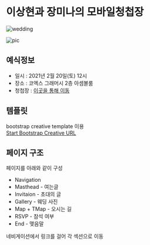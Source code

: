 # 이상현과 장미나의 모바일청첩장
![wedding](https://img.shields.io/badge/Wedding%20Data-2020.02.20-red)

![pic](https://sh4n3e.github.io/wedding/assets/img/bg-main-resize.jpg)

## 예식정보
+ 일시 : 2021년 2월 20일(토) 12시
+ 장소 : 코엑스 그래머시 2층 아셈볼룸
+ 청첩장 : [이곳을 통해 이동](https://sh4n3e.github.io/wedding)

## 템플릿
bootstrap creative template 이용  
[Start Bootstrap Creative URL](https://startbootstrap.com/theme/creative)

## 페이지 구조
페이지를 아래와 같이 구성
+ Navigation
+ Masthead - 여는글
+ Invitaion - 초대의 글
+ Gallery - 웨딩 사진
+ Map + TMap - 오시는 길 
+ RSVP - 참석 여부
+ End - 맺음말

네비게이션에서 링크를 걸어 각 섹션으로 이동
